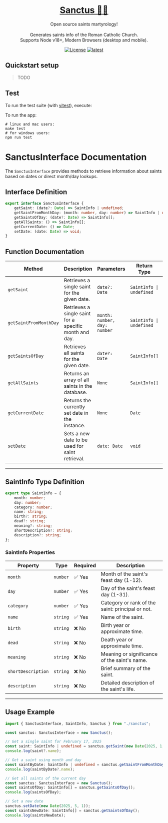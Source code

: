 <h1 align="center">
  <a href="https://github.com/breviarium-app/breviarium--santus--core">
    Sanctus 🙏🏼
  </a>
</h1>

<p align="center">
  Open source saints martyrology!<br><br>
  Generates saints info of the Roman Catholic Church.<br>
  Supports Node v18+, Modern Browsers (desktop and mobile).
</p>

<p align="center">
  <a href="LICENSE">
    <img alt="License" src="https://img.shields.io/badge/license-MIT-blue?color=blue&style=flat"></a>
  <a href="https://www.npmjs.com/package/sanctus/v/latest" target="_blank" rel="noopener noreferrer">
<img alt="latest" src="https://img.shields.io/npm/v/sanctus/latest?style=flat&logo=npm&color=35d401"></a>

</p>

## Quickstart setup

> TODO

## Test

To run the test suite (with [vitest](https://vitest.dev/)), execute:

To run the app:

```shell
# linux and mac users:
make test
# for windows users:
npm run test
```

# SanctusInterface Documentation

The `SanctusInterface` provides methods to retrieve information about saints based on dates or direct month/day lookups.

## Interface Definition

```ts
export interface SanctusInterface {
    getSaint: (date?: Date) => SaintInfo | undefined;
    getSaintFromMonthDay: (month: number, day: number) => SaintInfo | undefined;
    getSaintsOfDay: (date?: Date) => SaintInfo[];
    getAllSaints: () => SaintInfo[];
    getCurrentDate: () => Date;
    setDate: (date: Date) => void;
}
```

## Function Documentation

| Method                  | Description                                             | Parameters             | Return Type  | Example Call |
|-------------------------|---------------------------------------------------------|------------------------|--------------|--------------|
| `getSaint`             | Retrieves a single saint for the given date.            | `date?: Date`          | `SaintInfo \| undefined` | `sanctus.getSaint(new Date(2025, 1, 17));` |
| `getSaintFromMonthDay` | Retrieves a single saint for a specific month and day.  | `month: number, day: number` | `SaintInfo \| undefined` | `sanctus.getSaintFromMonthDay(2, 17);` |
| `getSaintsOfDay`       | Retrieves all saints for the given date.                | `date?: Date`          | `SaintInfo[]` | `sanctus.getSaintsOfDay();` |
| `getAllSaints`         | Returns an array of all saints in the database.         | `None`                 | `SaintInfo[]` | `sanctus.getAllSaints();` |
| `getCurrentDate`       | Returns the currently set date in the instance.         | `None`                 | `Date`        | `sanctus.getCurrentDate();` |
| `setDate`              | Sets a new date to be used for saint retrieval.         | `date: Date`           | `void`        | `sanctus.setDate(new Date(2025, 5, 1));` |

---

## SaintInfo Type Definition

```ts
export type SaintInfo = {
    month: number;
    day: number;
    category: number;
    name: string;
    birth?: string;
    dead?: string;
    meaning?: string;
    shortDescription?: string;
    description?: string;
};
```

### SaintInfo Properties

| Property           | Type     | Required | Description                                      |
|--------------------|---------|----------|--------------------------------------------------|
| `month`           | `number` | ✅ Yes   | Month of the saint's feast day (1-12).           |
| `day`             | `number` | ✅ Yes   | Day of the saint's feast day (1-31).             |
| `category`        | `number` | ✅ Yes   | Category or rank of the saint: principal or not. |
| `name`            | `string` | ✅ Yes   | Name of the saint.                               |
| `birth`           | `string` | ❌ No    | Birth year or approximate time.                  |
| `dead`            | `string` | ❌ No    | Death year or approximate time.                  |
| `meaning`         | `string` | ❌ No    | Meaning or significance of the saint's name.     |
| `shortDescription` | `string` | ❌ No    | Brief summary of the saint.                      |
| `description`     | `string` | ❌ No    | Detailed description of the saint's life.        |

---

## **Usage Example**

```ts
import { SanctusInterface, SaintInfo, Sanctus } from "./sanctus";

const sanctus: SanctusInterface = new Sanctus();

// Get a single saint for February 17, 2025
const saint: SaintInfo | undefined = sanctus.getSaint(new Date(2025, 1, 17));
console.log(saint?.name);

// Get a saint using month and day
const saintByDate: SaintInfo | undefined = sanctus.getSaintFromMonthDay(2, 17);
console.log(saintByDate?.name);
```

```ts
// Get all saints of the current day
const sanctus: SanctusInterface = new Sanctus();
const saintsOfDay: SaintInfo[] = sanctus.getSaintsOfDay();
console.log(saintsOfDay);

// Set a new date
sanctus.setDate(new Date(2025, 5, 1));
const saintsNewDate: SaintInfo[] = sanctus.getSaintsOfDay();
console.log(saintsNewDate);
```